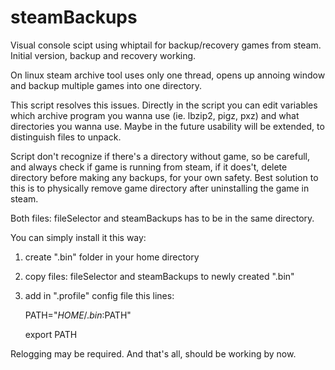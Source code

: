 # steamBackups

Visual console scipt using whiptail for backup/recovery games from steam. 
Initial version, backup and recovery working.

On linux steam archive tool uses only one thread, opens up annoing window and backup multiple games into one directory.

This script resolves this issues.
Directly in the script you can edit variables which archive program you wanna use (ie. lbzip2, pigz, pxz) and
what directories you wanna use. Maybe in the future usability will be extended, to distinguish files to unpack.

Script don't recognize if there's a directory without game, so be carefull, and always check if game is running from steam, if it does't, delete directory before making any backups, for your own safety.
Best solution to this is to physically remove game directory after uninstalling the game in steam.

Both files: fileSelector and steamBackups has to be in the same directory.

You can simply install it this way:

1. create ".bin" folder in your home directory

2. copy files: fileSelector and steamBackups to newly created ".bin"

3. add in ".profile" config file this lines:

    PATH="$HOME/.bin:$PATH"

    export PATH

Relogging may be required.
And that's all, should be working by now.
